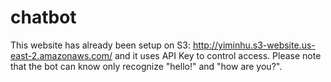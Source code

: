 # chatbot

This website has already been setup on S3: http://yiminhu.s3-website.us-east-2.amazonaws.com/ and it uses API Key to control access. Please note that the bot can know only recognize "hello!" and "how are you?".
